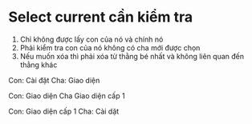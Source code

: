 # Select current cần kiểm tra

1. Chỉ không được lấy con của nó và chính nó
2. Phải kiểm tra con của nó không có cha mới được chọn
3. Nếu muốn xóa thì phải xóa từ thằng bé nhất và không liên quan đến thằng khác

Con: Cài đặt
Cha: Giao diện

Con: Giao diện
Cha Giao diện cấp 1

Con: Giao diện cấp 1
Cha: Cài dặt

